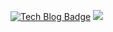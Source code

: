 [![Tech Blog Badge](http://img.shields.io/badge/-Tech%20blog-black?style=flat-square&logo=github&link=https://zxcv1685.github.io/)](https://zxcv1685.github.io/)
<img src="https://img.shields.io/badge/Firebase-FFCA28?style=flat-square&logo=codepen&logoColor=white"/>


<!--
**zxcv1685/zxcv1685** is a ✨ _special_ ✨ repository because its `README.md` (this file) appears on your GitHub profile.

Here are some ideas to get you started:

- 🔭 I’m currently working on ...
- 🌱 I’m currently learning ...
- 👯 I’m looking to collaborate on ...
- 🤔 I’m looking for help with ...
- 💬 Ask me about ...
- 📫 How to reach me: ...
- 😄 Pronouns: ...
- ⚡ Fun fact: ...
-->
